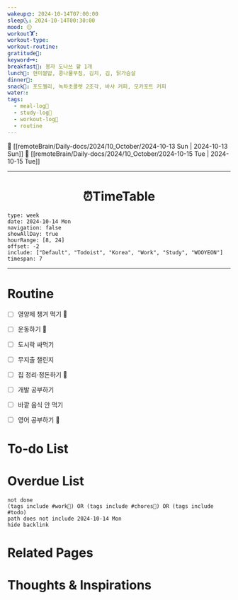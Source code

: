 ```yaml
---
wakeup🌞: 2024-10-14T07:00:00
sleep🌜: 2024-10-14T00:30:00
mood: 😐
workout🏋️: 
workout-type: 
workout-routine: 
gratitude🙏: 
keyword🗝️: 
breakfast🍳: 봉자 도나쓰 팥 1개
lunch🍚: 현미쌀밥, 콩나물무침, 김치, 김, 닭가슴살
dinner🥗: 
snack🍬: 포도젤리, 녹차초콜렛 2조각, 바샤 커피, 모카포트 커피
water💧: 
tags:
  - meal-log📝
  - study-log📓
  - workout-log💪
  - routine
---
```


🔺 [[remoteBrain/Daily-docs/2024/10_October/2024-10-13 Sun | 2024-10-13 Sun]]
🔻 [[remoteBrain/Daily-docs/2024/10_October/2024-10-15 Tue | 2024-10-15 Tue]]
___
<h1> <center>⏰TimeTable </center> </h1>

```gEvent
type: week
date: 2024-10-14 Mon
navigation: false
showAllDay: true
hourRange: [8, 24]
offset: -2
include: ["Default", "Todoist", "Korea", "Work", "Study", "WOOYEON"]
timespan: 7
```

--- 


# Routine 

- [ ] 영양제 챙겨 먹기 🔼 
- [ ] 운동하기 🔼 
- [ ] 도시락 싸먹기 
- [ ] 무지출 챌린지 
- [ ] 집 정리·정돈하기 🔼
- [ ] 개발 공부하기
- [ ] 바깥 음식 안 먹기 
- [ ] 영어 공부하기 🔼 


# To-do List


# Overdue List
```tasks
not done
(tags include #work💼) OR (tags include #chores🧺) OR (tags include #todo)
path does not include 2024-10-14 Mon
hide backlink
```

# Related Pages



# Thoughts & Inspirations

